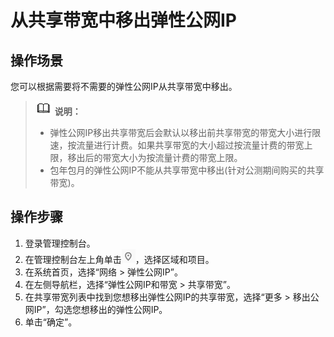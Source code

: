# 从共享带宽中移出弹性公网IP<a name="vpc010007"></a>

## 操作场景<a name="section15598193716333"></a>

您可以根据需要将不需要的弹性公网IP从共享带宽中移出。

>![](public_sys-resources/icon-note.gif) **说明：**   
>-   弹性公网IP移出共享带宽后会默认以移出前共享带宽的带宽大小进行限速，按流量进行计费。如果共享带宽的大小超过按流量计费的带宽上限，移出后的带宽大小为按流量计费的带宽上限。  
>-   包年包月的弹性公网IP不能从共享带宽中移出\(针对公测期间购买的共享带宽\)。  

## 操作步骤<a name="section67201052194510"></a>

1.  登录管理控制台。
2.  在管理控制台左上角单击![](figures/icon-region.png)，选择区域和项目。
3.  在系统首页，选择“网络 \> 弹性公网IP”。
4.  在左侧导航栏，选择“弹性公网IP和带宽 \> 共享带宽”。
5.  在共享带宽列表中找到您想移出弹性公网IP的共享带宽，选择“更多 \> 移出公网IP”，勾选您想移出的弹性公网IP。
6.  单击“确定”。

